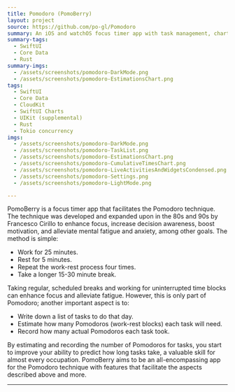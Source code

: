 ```yaml
---
title: Pomodoro (PomoBerry)
layout: project
source: https://github.com/po-gl/Pomodoro
summary: An iOS and watchOS focus timer app with task management, charts, and a Rust backend.
summary-tags:
  - SwiftUI
  - Core Data
  - Rust
summary-imgs:
  - /assets/screenshots/pomodoro-DarkMode.png
  - /assets/screenshots/pomodoro-EstimationsChart.png
tags:
  - SwiftUI
  - Core Data
  - CloudKit
  - SwiftUI Charts
  - UIKit (supplemental)
  - Rust
  - Tokio concurrency
imgs:
  - /assets/screenshots/pomodoro-DarkMode.png
  - /assets/screenshots/pomodoro-TaskList.png
  - /assets/screenshots/pomodoro-EstimationsChart.png
  - /assets/screenshots/pomodoro-CumulativeTimesChart.png
  - /assets/screenshots/pomodoro-LiveActivitiesAndWidgetsCondensed.png
  - /assets/screenshots/pomodoro-Settings.png
  - /assets/screenshots/pomodoro-LightMode.png

---
```


PomoBerry is a focus timer app that facilitates the Pomodoro technique. The technique was developed and expanded upon in the 80s and 90s by Francesco Cirillo to enhance focus, increase decision awareness, boost motivation, and alleviate mental fatigue and anxiety, among other goals. The method is simple:

* Work for 25 minutes.
* Rest for 5 minutes.
* Repeat the work-rest process four times.
* Take a longer 15-30 minute break.

Taking regular, scheduled breaks and working for uninterrupted time blocks can enhance focus and alleviate fatigue. However, this is only part of Pomodoro; another important aspect is to:
* Write down a list of tasks to do that day.
* Estimate how many Pomodoros (work-rest blocks) each task will need.
* Record how many actual Pomodoros each task took.

By estimating and recording the number of Pomodoros for tasks, you start to improve your ability to predict how long tasks take, a valuable skill for almost every occupation. PomoBerry aims to be an all-encompassing app for the Pomodoro technique with features that facilitate the aspects described above and more.

---
